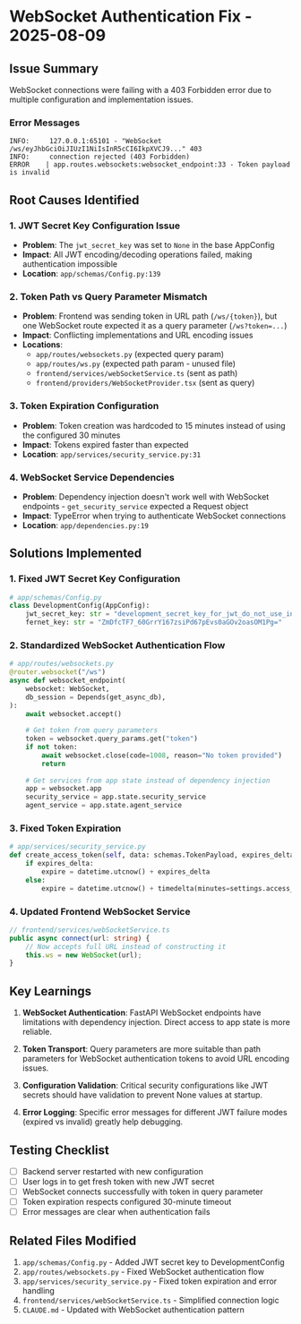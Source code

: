 # WebSocket Authentication Fix - 2025-08-09

## Issue Summary

WebSocket connections were failing with a 403 Forbidden error due to multiple configuration and implementation issues.

### Error Messages
```
INFO:     127.0.0.1:65101 - "WebSocket /ws/eyJhbGciOiJIUzI1NiIsInR5cCI6IkpXVCJ9..." 403
INFO:     connection rejected (403 Forbidden)
ERROR    | app.routes.websockets:websocket_endpoint:33 - Token payload is invalid
```

## Root Causes Identified

### 1. JWT Secret Key Configuration Issue
- **Problem**: The `jwt_secret_key` was set to `None` in the base AppConfig
- **Impact**: All JWT encoding/decoding operations failed, making authentication impossible
- **Location**: `app/schemas/Config.py:139`

### 2. Token Path vs Query Parameter Mismatch
- **Problem**: Frontend was sending token in URL path (`/ws/{token}`), but one WebSocket route expected it as a query parameter (`/ws?token=...`)
- **Impact**: Conflicting implementations and URL encoding issues
- **Locations**: 
  - `app/routes/websockets.py` (expected query param)
  - `app/routes/ws.py` (expected path param - unused file)
  - `frontend/services/webSocketService.ts` (sent as path)
  - `frontend/providers/WebSocketProvider.tsx` (sent as query)

### 3. Token Expiration Configuration
- **Problem**: Token creation was hardcoded to 15 minutes instead of using the configured 30 minutes
- **Impact**: Tokens expired faster than expected
- **Location**: `app/services/security_service.py:31`

### 4. WebSocket Service Dependencies
- **Problem**: Dependency injection doesn't work well with WebSocket endpoints - `get_security_service` expected a Request object
- **Impact**: TypeError when trying to authenticate WebSocket connections
- **Location**: `app/dependencies.py:19`

## Solutions Implemented

### 1. Fixed JWT Secret Key Configuration
```python
# app/schemas/Config.py
class DevelopmentConfig(AppConfig):
    jwt_secret_key: str = "development_secret_key_for_jwt_do_not_use_in_production"
    fernet_key: str = "ZmDfcTF7_60GrrY167zsiPd67pEvs0aGOv2oasOM1Pg="
```

### 2. Standardized WebSocket Authentication Flow
```python
# app/routes/websockets.py
@router.websocket("/ws")
async def websocket_endpoint(
    websocket: WebSocket,
    db_session = Depends(get_async_db),
):
    await websocket.accept()
    
    # Get token from query parameters
    token = websocket.query_params.get("token")
    if not token:
        await websocket.close(code=1008, reason="No token provided")
        return
    
    # Get services from app state instead of dependency injection
    app = websocket.app
    security_service = app.state.security_service
    agent_service = app.state.agent_service
```

### 3. Fixed Token Expiration
```python
# app/services/security_service.py
def create_access_token(self, data: schemas.TokenPayload, expires_delta: Optional[timedelta] = None):
    if expires_delta:
        expire = datetime.utcnow() + expires_delta
    else:
        expire = datetime.utcnow() + timedelta(minutes=settings.access_token_expire_minutes)
```

### 4. Updated Frontend WebSocket Service
```typescript
// frontend/services/webSocketService.ts
public async connect(url: string) {
    // Now accepts full URL instead of constructing it
    this.ws = new WebSocket(url);
}
```

## Key Learnings

1. **WebSocket Authentication**: FastAPI WebSocket endpoints have limitations with dependency injection. Direct access to app state is more reliable.

2. **Token Transport**: Query parameters are more suitable than path parameters for WebSocket authentication tokens to avoid URL encoding issues.

3. **Configuration Validation**: Critical security configurations like JWT secrets should have validation to prevent None values at startup.

4. **Error Logging**: Specific error messages for different JWT failure modes (expired vs invalid) greatly help debugging.

## Testing Checklist

- [ ] Backend server restarted with new configuration
- [ ] User logs in to get fresh token with new JWT secret
- [ ] WebSocket connects successfully with token in query parameter
- [ ] Token expiration respects configured 30-minute timeout
- [ ] Error messages are clear when authentication fails

## Related Files Modified

1. `app/schemas/Config.py` - Added JWT secret key to DevelopmentConfig
2. `app/routes/websockets.py` - Fixed WebSocket authentication flow
3. `app/services/security_service.py` - Fixed token expiration and error handling
4. `frontend/services/webSocketService.ts` - Simplified connection logic
5. `CLAUDE.md` - Updated with WebSocket authentication pattern